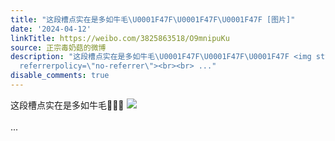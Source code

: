 ```yaml
---
title: "这段槽点实在是多如牛毛\U0001F47F\U0001F47F\U0001F47F [图片]"
date: '2024-04-12'
linkTitle: https://weibo.com/3825863518/O9mnipuKu
source: 正宗毒奶菇的微博
description: "这段槽点实在是多如牛毛\U0001F47F\U0001F47F\U0001F47F <img style=\"\" src=\"https://tvax3.sinaimg.cn/large/e40a0b5ely1honxeiivjyj23402c0e82.jpg\"
  referrerpolicy=\"no-referrer\"><br><br> ..."
disable_comments: true
---
```

这段槽点实在是多如牛毛👿👿👿 <img style="" src="https://tvax3.sinaimg.cn/large/e40a0b5ely1honxeiivjyj23402c0e82.jpg" referrerpolicy="no-referrer"><br><br> ...